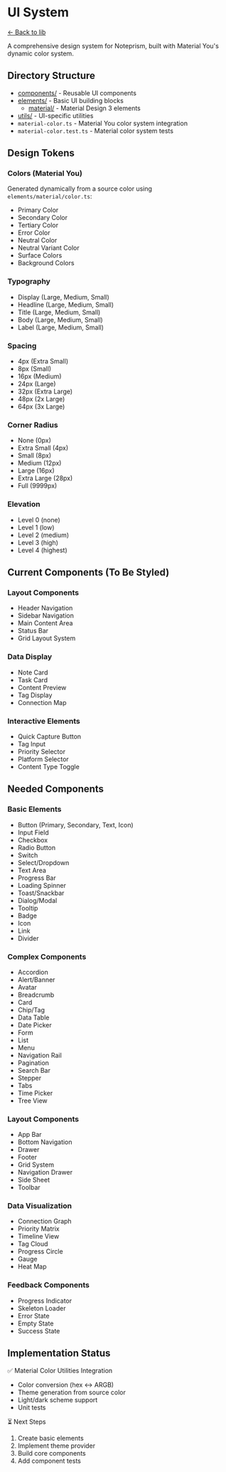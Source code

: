 # UI System

[← Back to lib](../README.md)

A comprehensive design system for Noteprism, built with Material You's dynamic color system.

## Directory Structure
- [components/](components/README.md) - Reusable UI components
- [elements/](elements/README.md) - Basic UI building blocks
  - [material/](elements/material/README.md) - Material Design 3 elements
- [utils/](utils/README.md) - UI-specific utilities
- `material-color.ts` - Material You color system integration
- `material-color.test.ts` - Material color system tests

## Design Tokens

### Colors (Material You)
Generated dynamically from a source color using `elements/material/color.ts`:
- Primary Color
- Secondary Color
- Tertiary Color
- Error Color
- Neutral Color
- Neutral Variant Color
- Surface Colors
- Background Colors

### Typography
- Display (Large, Medium, Small)
- Headline (Large, Medium, Small)
- Title (Large, Medium, Small)
- Body (Large, Medium, Small)
- Label (Large, Medium, Small)

### Spacing
- 4px (Extra Small)
- 8px (Small)
- 16px (Medium)
- 24px (Large)
- 32px (Extra Large)
- 48px (2x Large)
- 64px (3x Large)

### Corner Radius
- None (0px)
- Extra Small (4px)
- Small (8px)
- Medium (12px)
- Large (16px)
- Extra Large (28px)
- Full (9999px)

### Elevation
- Level 0 (none)
- Level 1 (low)
- Level 2 (medium)
- Level 3 (high)
- Level 4 (highest)

## Current Components (To Be Styled)

### Layout Components
- Header Navigation
- Sidebar Navigation
- Main Content Area
- Status Bar
- Grid Layout System

### Data Display
- Note Card
- Task Card
- Content Preview
- Tag Display
- Connection Map

### Interactive Elements
- Quick Capture Button
- Tag Input
- Priority Selector
- Platform Selector
- Content Type Toggle

## Needed Components

### Basic Elements
- Button (Primary, Secondary, Text, Icon)
- Input Field
- Checkbox
- Radio Button
- Switch
- Select/Dropdown
- Text Area
- Progress Bar
- Loading Spinner
- Toast/Snackbar
- Dialog/Modal
- Tooltip
- Badge
- Icon
- Link
- Divider

### Complex Components
- Accordion
- Alert/Banner
- Avatar
- Breadcrumb
- Card
- Chip/Tag
- Data Table
- Date Picker
- Form
- List
- Menu
- Navigation Rail
- Pagination
- Search Bar
- Stepper
- Tabs
- Time Picker
- Tree View

### Layout Components
- App Bar
- Bottom Navigation
- Drawer
- Footer
- Grid System
- Navigation Drawer
- Side Sheet
- Toolbar

### Data Visualization
- Connection Graph
- Priority Matrix
- Timeline View
- Tag Cloud
- Progress Circle
- Gauge
- Heat Map

### Feedback Components
- Progress Indicator
- Skeleton Loader
- Error State
- Empty State
- Success State

## Implementation Status

✅ Material Color Utilities Integration
- Color conversion (hex ↔ ARGB)
- Theme generation from source color
- Light/dark scheme support
- Unit tests

⏳ Next Steps
1. Create basic elements
2. Implement theme provider
3. Build core components
4. Add component tests 